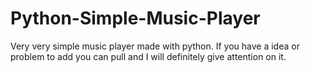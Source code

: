 # Python-Simple-Music-Player
Very very simple music player made with python. If you have a idea or problem to add you can pull and I will definitely give attention on it.
